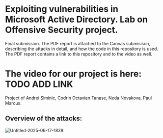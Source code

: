 # Exploiting vulnerabilities in Microsoft Active Directory. Lab on Offensive Security project.

Final submission. The PDF report is attached to the Canvas submisison, describing the attacks in detail, and how the code in this repository is used. The PDF report contains a link to this repository and to the video as well.

# The video for our project is here: TODO ADD LINK


Project of Andrei Siminic, Codrin Octavian Tanase, Neda Novakova, Paul Marcus.

## Overview of the attacks:



![Untitled-2025-06-17-1838](https://github.com/user-attachments/assets/5f7bedd3-b3c7-4b8c-95e2-004d23569168)
